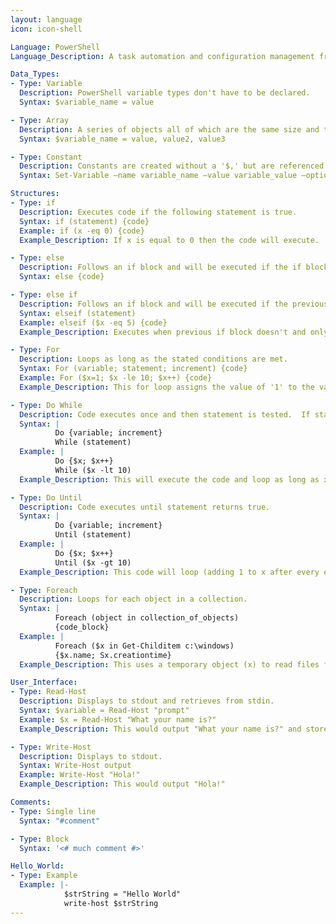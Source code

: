```yaml
---
layout: language
icon: icon-shell

Language: PowerShell
Language_Description: A task automation and configuration management framework from Microsoft.

Data_Types:
- Type: Variable
  Description: PowerShell variable types don't have to be declared.
  Syntax: $variable_name = value

- Type: Array
  Description: A series of objects all of which are the same size and type.
  Syntax: $variable_name = value, value2, value3

- Type: Constant
  Description: Constants are created without a '$,' but are referenced with a '$.'
  Syntax: Set-Variable –name variable_name –value variable_value –option constant

Structures:
- Type: if
  Description: Executes code if the following statement is true.
  Syntax: if (statement) {code}
  Example: if (x -eq 0) {code}
  Example_Description: If x is equal to 0 then the code will execute.

- Type: else
  Description: Follows an if block and will be executed if the if block isn't.
  Syntax: else {code}

- Type: else if
  Description: Follows an if block and will be executed if the previous if block wasn't executed and the new parameters are met.
  Syntax: elseif (statement)
  Example: elseif ($x -eq 5) {code}
  Example_Description: Executes when previous if block doesn't and only if x equals 5.

- Type: For
  Description: Loops as long as the stated conditions are met.
  Syntax: For (variable; statement; increment) {code}
  Example: For ($x=1; $x -le 10; $x++) {code}
  Example_Description: This for loop assigns the value of '1' to the variable 'x,' ensures that after each execution x increases by 1 (++), and will only work while x is less than or equal to 10.

- Type: Do While
  Description: Code executes once and then statement is tested.  If statement remains true the do while will keep looping.
  Syntax: |
          Do {variable; increment}
          While (statement)
  Example: |
          Do {$x; $x++}
          While ($x -lt 10)
  Example_Description: This will execute the code and loop as long as x remains less than 10.

- Type: Do Until
  Description: Code executes until statement returns true.
  Syntax: |
          Do {variable; increment}
          Until (statement)
  Example: |
          Do {$x; $x++}
          Until ($x -gt 10)
  Example_Description: This code will loop (adding 1 to x after every execution) until x is greater than 10.

- Type: Foreach
  Description: Loops for each object in a collection.
  Syntax: |
          Foreach (object in collection_of_objects)
          {code_block}
  Example: |
          Foreach ($x in Get-Childitem c:\windows)
          {$x.name; Sx.creationtime}
  Example_Description: This uses a temporary object (x) to read files from 'c:\windows,' name them, and add their creation time.

User_Interface:
- Type: Read-Host
  Description: Displays to stdout and retrieves from stdin.
  Syntax: $variable = Read-Host "prompt"
  Example: $x = Read-Host "What your name is?"
  Example_Description: This would output "What your name is?" and store the reply as 'x.'

- Type: Write-Host
  Description: Displays to stdout.
  Syntax: Write-Host output
  Example: Write-Host "Hola!"
  Example_Description: This would output "Hola!"

Comments:
- Type: Single line
  Syntax: "#comment"

- Type: Block
  Syntax: '<# much comment #>'

Hello_World:
- Type: Example
  Example: |-
            $strString = "Hello World"
            write-host $strString
---
```

